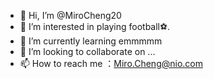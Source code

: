 - 👋 Hi, I’m @MiroCheng20
- 👀 I’m interested in playing football⚽.
- 🌱 I’m currently learning emmmmm
- 💞️ I’m looking to collaborate on ...
- 📫 How to reach me ：Miro.Cheng@nio.com

<!---
MiroCheng20/MiroCheng20 is a ✨ special ✨ repository because its `README.md` (this file) appears on your GitHub profile.
You can click the Preview link to take a look at your changes.
--->
